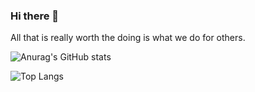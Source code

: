 ### Hi there 👋

All that is really worth the doing is what we do for others.

![Anurag's GitHub stats](https://github-readme-stats.vercel.app/api?username=RootShell-coder&show_icons=true&count_private=true&theme=radical)

![Top Langs](https://github-readme-stats.vercel.app/api/top-langs/?username=RootShell-coder&theme=radical&layout=compact)
